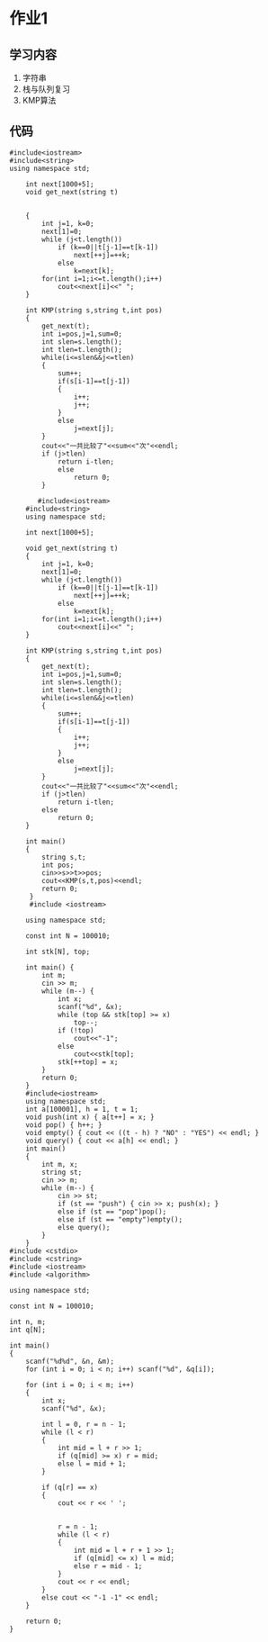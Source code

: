 ﻿# 作业1
## 学习内容

 1. 字符串
 2. 栈与队列复习
 3. KMP算法
## 代码

    #include<iostream>
    #include<string>
    using namespace std;

        int next[1000+5];
        void get_next(string t) 
    
    
        { 
        	int j=1, k=0;
        	next[1]=0;
        	while (j<t.length())
        		if (k==0||t[j-1]==t[k-1])
        			next[++j]=++k;
        		else
        			k=next[k];
        	for(int i=1;i<=t.length();i++) 
        		cout<<next[i]<<" ";
        }
        
        int KMP(string s,string t,int pos)
        {
        	get_next(t);
        	int i=pos,j=1,sum=0;
        	int slen=s.length();
        	int tlen=t.length();
        	while(i<=slen&&j<=tlen)
            {
                sum++;
                if(s[i-1]==t[j-1])
        		{
        			i++;
        			j++;
        		}
        		else
        			j=next[j];
            }
        	cout<<"一共比较了"<<sum<<"次"<<endl;
        	if (j>tlen)
        		return i-tlen;
            	else
            		return 0;
            }
            
           #include<iostream>
        #include<string>
        using namespace std;
        
        int next[1000+5];
        
        void get_next(string t) 
        { 
        	int j=1, k=0;
        	next[1]=0;
        	while (j<t.length()) 
        		if (k==0||t[j-1]==t[k-1])
        			next[++j]=++k;
        		else
        			k=next[k];
        	for(int i=1;i<=t.length();i++) 
        		cout<<next[i]<<" ";
        }
        
        int KMP(string s,string t,int pos)
        {
        	get_next(t);
        	int i=pos,j=1,sum=0;
        	int slen=s.length();
        	int tlen=t.length();
        	while(i<=slen&&j<=tlen)
            {
                sum++;
                if(s[i-1]==t[j-1]) 
        		{
        			i++;
        			j++;
        		}
        		else
        			j=next[j];
            }
        	cout<<"一共比较了"<<sum<<"次"<<endl;
        	if (j>tlen)
        		return i-tlen;
        	else
        		return 0;
        }
        
        int main()
        {
        	string s,t;
        	int pos;
        	cin>>s>>t>>pos;
        	cout<<KMP(s,t,pos)<<endl;
        	return 0;
         } 
         #include <iostream>
        
        using namespace std;
        
        const int N = 100010;
        
        int stk[N], top;
        
        int main() {
            int m;
            cin >> m;
            while (m--) {
                int x;
                scanf("%d", &x);
                while (top && stk[top] >= x)
                    top--; 
                if (!top)
                    cout<<"-1";
                else
                    cout<<stk[top];
                stk[++top] = x;  
            }
            return 0;
        }
        #include<iostream>
        using namespace std;
        int a[100001], h = 1, t = 1;
        void push(int x) { a[t++] = x; }
        void pop() { h++; }
        void empty() { cout << ((t - h) ? "NO" : "YES") << endl; }
        void query() { cout << a[h] << endl; }
        int main()
        {
            int m, x;
            string st;
            cin >> m;
            while (m--) {
                cin >> st;
                if (st == "push") { cin >> x; push(x); }
                else if (st == "pop")pop();
                else if (st == "empty")empty();
                else query();
            }
        }
    #include <cstdio>
    #include <cstring>
    #include <iostream>
    #include <algorithm>
    
    using namespace std;
    
    const int N = 100010;
    
    int n, m;
    int q[N];
    
    int main()
    {
        scanf("%d%d", &n, &m);
        for (int i = 0; i < n; i++) scanf("%d", &q[i]);
    
        for (int i = 0; i < m; i++)
        {
            int x;
            scanf("%d", &x);
            
            int l = 0, r = n - 1;   
            while (l < r)
            {
                int mid = l + r >> 1;
                if (q[mid] >= x) r = mid;
                else l = mid + 1;
            }
    
            if (q[r] == x)
            {
                cout << r << ' ';
    
               
                r = n - 1;  
                while (l < r)
                {
                    int mid = l + r + 1 >> 1;   
                    if (q[mid] <= x) l = mid;
                    else r = mid - 1;
                }
                cout << r << endl;
            }
            else cout << "-1 -1" << endl;
        }
    
        return 0;
    }
     







 


